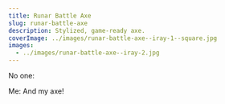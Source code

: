 ```yaml
---
title: Runar Battle Axe
slug: runar-battle-axe
description: Stylized, game-ready axe.
coverImage: ../images/runar-battle-axe--iray-1--square.jpg
images:
  - ../images/runar-battle-axe--iray-2.jpg
---
```


No one:

Me: And my axe!
